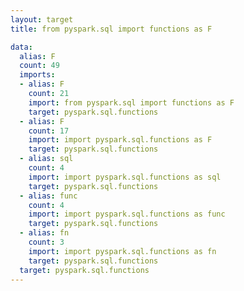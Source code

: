 ```yaml
---
layout: target
title: from pyspark.sql import functions as F

data:
  alias: F
  count: 49
  imports:
  - alias: F
    count: 21
    import: from pyspark.sql import functions as F
    target: pyspark.sql.functions
  - alias: F
    count: 17
    import: import pyspark.sql.functions as F
    target: pyspark.sql.functions
  - alias: sql
    count: 4
    import: import pyspark.sql.functions as sql
    target: pyspark.sql.functions
  - alias: func
    count: 4
    import: import pyspark.sql.functions as func
    target: pyspark.sql.functions
  - alias: fn
    count: 3
    import: import pyspark.sql.functions as fn
    target: pyspark.sql.functions
  target: pyspark.sql.functions
---
```

